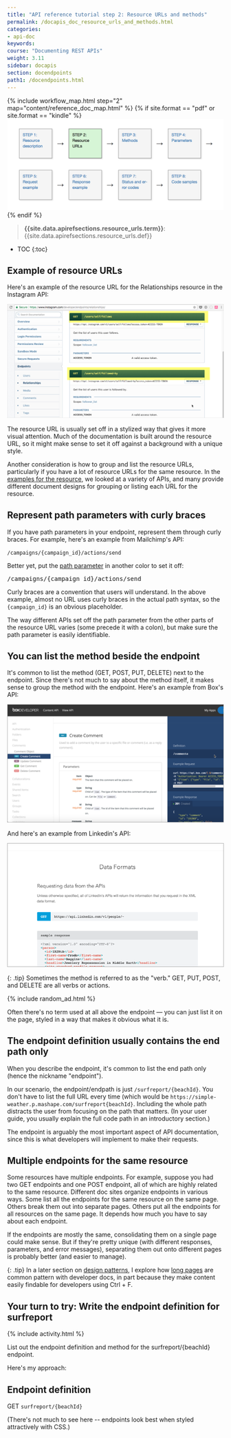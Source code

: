 ```yaml
---
title: "API reference tutorial step 2: Resource URLs and methods"
permalink: /docapis_doc_resource_urls_and_methods.html
categories:
- api-doc
keywords:
course: "Documenting REST APIs"
weight: 3.11
sidebar: docapis
section: docendpoints
path1: /docendpoints.html
---
```


{% include workflow_map.html step="2" map="content/reference_doc_map.html"  %}
{% if site.format == "pdf" or site.format == "kindle" %}
<img src="images/apiref2.png"/>
{% endif %}

> **{{site.data.apirefsections.resource_urls.term}}**: {{site.data.apirefsections.resource_urls.def}}

* TOC
{:toc}


## Example of resource URLs

Here's an example of the resource URL for the Relationships resource in the Instagram API:

<a class="noExtIcon" href="https://www.instagram.com/developer/endpoints/relationships/"><img src="images/instagramurlexample.png" /></a>

The resource URL is usually set off in a stylized way that gives it more visual attention. Much of the documentation is built around the resource URL, so it might make sense to set it off against a background with a unique style.

Another consideration is how to group and list the resource URLs, particularly if you have a lot of resource URLs for the same resource. In the [examples for the resource](docapis_resource_descriptions.html#examples), we looked at a variety of APIs, and many provide different document designs for grouping or listing each URL for the resource.

## Represent path parameters with curly braces

If you have path parameters in your endpoint, represent them through curly braces. For example, here's an example from Mailchimp's API:

```
/campaigns/{campaign_id}/actions/send
```

Better yet, put the [path parameter](docapis_doc_parameters.html) in another color to set it off:

<pre>
/campaigns/<span class="orange">{campaign_id}</span>/actions/send
</pre>

Curly braces are a convention that users will understand. In the above example, almost no URL uses curly braces in the actual path syntax, so the `{campaign_id}` is an obvious placeholder.

The way different APIs set off the path parameter from the other parts of the resource URL varies (some precede it with a colon), but make sure the path parameter is easily identifiable.

## You can list the method beside the endpoint

It's common to list the method (GET, POST, PUT, DELETE) next to the endpoint. Since there's not much to say about the method itself, it makes sense to group the method with the endpoint. Here's an example from Box's API:

<a href="https://developer.box.com/reference/#add-a-comment-to-an-item" class="noExtIcon"><img src="images/methodwithendpoint.png" alt="Box API" /></a>

And here's an example from Linkedin's API:

<a class="noCrossRef" href="https://developer.linkedin.com/docs/rest-api" class="noExtIcon"><img src="images/linkedinexample.png" alt="Linkedin Example" /></a>

{: .tip}
Sometimes the method is referred to as the "verb." GET, PUT, POST, and DELETE are all verbs or actions.

{% include random_ad.html %}

Often there's no term used at all above the endpoint &mdash; you can just list it on the page, styled in a way that makes it obvious what it is.

## The endpoint definition usually contains the end path only

When you describe the endpoint, it's common to list the end path only (hence the nickname "endpoint").

In our scenario, the endpoint/endpath is just `/surfreport/{beachId}`. You don't have to list the full URL every time (which would be `https://simple-weather.p.mashape.com/surfreport{beachId}`. Including the whole path distracts the user from focusing on the path that matters. (In your user guide, you usually explain the full code path in an introductory section.)

The endpoint is arguably the most important aspect of API documentation, since this is what developers will implement to make their requests.

## Multiple endpoints for the same resource

Some resources have multiple endpoints. For example, suppose you had two GET endpoints and one POST endpoint, all of which are highly related to the same resource. Different doc sites organize endpoints in various ways. Some list all the endpoints for the same resource on the same page. Others break them out into separate pages. Others put all the endpoints for all resources on the same page. It depends how much you have to say about each endpoint.

If the endpoints are mostly the same, consolidating them on a single page could make sense. But if they're pretty unique (with different responses, parameters, and error messages), separating them out onto different pages is probably better (and easier to manage).

{: .tip}
In a later section on [design patterns](pubapis_design_patterns.html), I explore how [long pages](pubapis_design_patterns.html#longish_pages) are common pattern with developer docs, in part because they make content easily findable for developers using Ctrl + F.

## Your turn to try: Write the endpoint definition for surfreport

{% include activity.html %}

List out the endpoint definition and method for the surfreport/{beachId} endpoint.

Here's my approach:

<div class="docSample">

<h2>Endpoint definition</h2>

<span class="label label-default">GET</span> <code>surfreport/{beachId}</code>
</div>

(There's not much to see here -- endpoints look best when styled attractively with CSS.)

